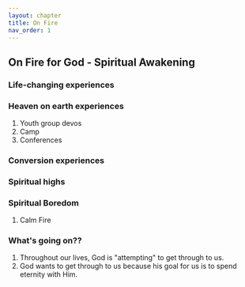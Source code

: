 ```yaml
---
layout: chapter
title: On Fire 
nav_order: 1
---
```


## On Fire for God - Spiritual Awakening

### Life-changing experiences

### Heaven on earth experiences
1. Youth group devos
1. Camp
1. Conferences

### Conversion experiences

### Spiritual highs

### Spiritual Boredom
1. Calm Fire

### What's going on??
1. Throughout our lives, God is "attempting" to get through to us.
1. God wants to get through to us because his goal for us is to spend eternity with Him.